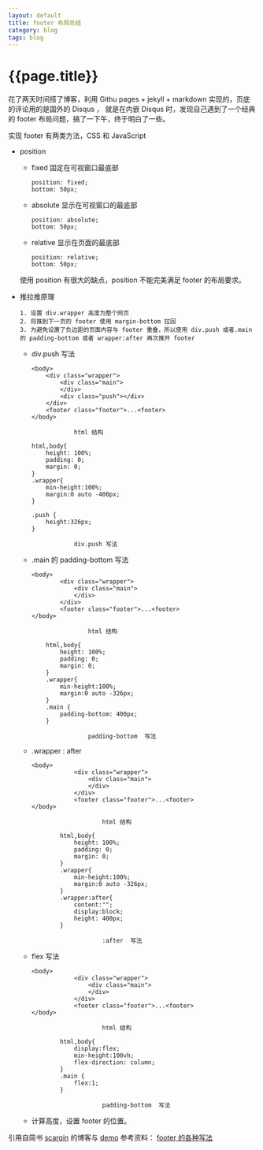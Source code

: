 ```yaml
---
layout: default
title: footer 布局总结
category: blog
tags: blog
---
```


# {{page.title}}

花了两天时间搭了博客，利用 Githu pages + jekyll + markdown 实现的，页底的评论用的是国外的 Disqus ，
就是在内嵌 Disqus 时，发现自己遇到了一个经典的 footer 布局问题，搞了一下午，终于明白了一些。

实现 footer 有两类方法，CSS 和 JavaScript

- position

    - fixed 固定在可视窗口最底部
    
        ```
        position: fixed;
        bottom: 50px;
        ```
    - absolute 显示在可视窗口的最底部
    
        ```
        position: absolute;
        bottom: 50px;
        ```
    - relative 显示在页面的最底部
    
        ```
        position: relative;
        bottom: 50px;
        ```
        
    使用 position 有很大的缺点，position 不能完美满足 footer 的布局要求。

- 推拉推原理
    
    ```
    1. 设置 div.wrapper 高度为整个网页
    2. 将推到下一页的 footer 使用 margin-bottom 拉回
    3. 为避免设置了负边距的页面内容与 footer 重叠，所以使用 div.push 或者.main 的 padding-bottom 或者 wrapper:after 再次推开 footer
    ```
     
    - div.push 写法
    
        ```
        <body>
            <div class="wrapper">
                <div class="main">
                </div>
                <div class="push"></div>
            </div>
            <footer class="footer">...<footer>
        </body>
            
                    html 结构
                    
        html,body{
            height: 100%;
            padding: 0;
            margin: 0;
        }
        .wrapper{
            min-height:100%;
            margin:0 auto -400px;       
        }
        
        .push {
            height:326px;
        }
        
                    div.push 写法
        ```
    - .main 的 padding-bottom 写法
    
        ```
        <body>
                <div class="wrapper">
                    <div class="main">
                    </div>
                </div>
                <footer class="footer">...<footer>
        </body>
                
                        html 结构
                        
            html,body{
                height: 100%;
                padding: 0;
                margin: 0;
            }
            .wrapper{
                min-height:100%;
                margin:0 auto -326px;       
            }
            .main {
                padding-bottom: 400px;
            }
            
                        padding-bottom  写法
        ```
    - .wrapper : after
    
        ```
        <body>
                    <div class="wrapper">
                        <div class="main">
                        </div>
                    </div>
                    <footer class="footer">...<footer>
        </body>
                    
                            html 结构
                            
                html,body{
                    height: 100%;
                    padding: 0;
                    margin: 0;
                }
                .wrapper{
                    min-height:100%;
                    margin:0 auto -326px;       
                }
                .wrapper:after{
                    content:"";
                    display:block;
                    height: 400px;
                }
                
                            :after  写法
        ```
    - flex 写法
    
        ```
        <body>
                    <div class="wrapper">
                        <div class="main">
                        </div>
                    </div>
                    <footer class="footer">...<footer>
        </body>
                    
                            html 结构
                            
                html,body{
                    display:flex;
                    min-height:100vh;
                    flex-direction: column;
                }
                .main {
                    flex:1;
                }
                
                            padding-bottom  写法
        ```

    - 计算高度，设置 footer 的位置。

引用自简书 [scarqin](http://www.jianshu.com/users/9f4b86bd9c0e/latest_articles) 的博客与 [demo](http://htmlpreview.github.io/?https://github.com/scarqin/ripple-new/blob/master/footer/method.html) 
参考资料： [footer 的各种写法](http://www.jianshu.com/p/c91eee6849cb)